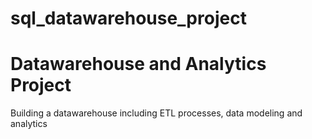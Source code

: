 # sql_datawarehouse_project
# Datawarehouse and Analytics Project
Building a datawarehouse including ETL processes, data modeling and analytics

 

